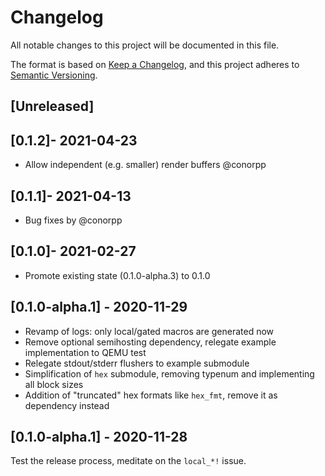 # Changelog
All notable changes to this project will be documented in this file.

The format is based on [Keep a Changelog](https://keepachangelog.com/en/1.0.0/),
and this project adheres to [Semantic Versioning](https://semver.org/spec/v2.0.0.html).

## [Unreleased]

## [0.1.2]- 2021-04-23

- Allow independent (e.g. smaller) render buffers @conorpp

## [0.1.1]- 2021-04-13

- Bug fixes by @conorpp

## [0.1.0]- 2021-02-27

- Promote existing state (0.1.0-alpha.3) to 0.1.0

## [0.1.0-alpha.1] - 2020-11-29

- Revamp of logs: only local/gated macros are generated now
- Remove optional semihosting dependency, relegate example implementation to QEMU test
- Relegate stdout/stderr flushers to example submodule
- Simplification of `hex` submodule, removing typenum and implementing all block sizes
- Addition of "truncated" hex formats like `hex_fmt`, remove it as dependency instead

## [0.1.0-alpha.1] - 2020-11-28

Test the release process, meditate on the `local_*!` issue.
